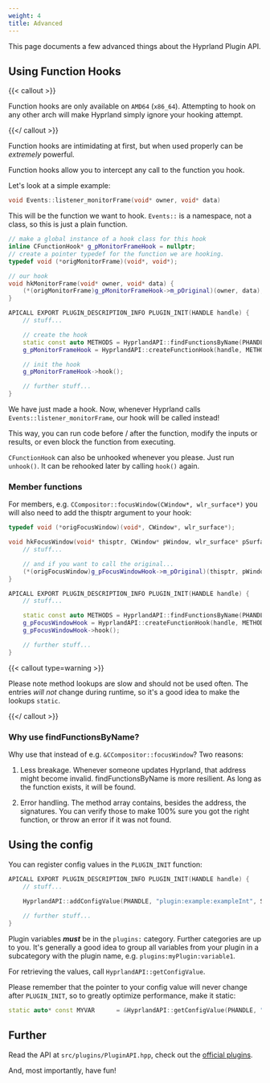 ```yaml
---
weight: 4
title: Advanced
---
```


This page documents a few advanced things about the Hyprland Plugin API.

## Using Function Hooks

{{< callout >}}

Function hooks are only available on `AMD64` (`x86_64`). Attempting to hook on
any other arch will make Hyprland simply ignore your hooking attempt.

{{</ callout >}}

Function hooks are intimidating at first, but when used properly can be
_extremely_ powerful.

Function hooks allow you to intercept any call to the function you hook.

Let's look at a simple example:

```cpp
void Events::listener_monitorFrame(void* owner, void* data)
```

This will be the function we want to hook. `Events::` is a namespace, not a class, so
this is just a plain function.

```cpp
// make a global instance of a hook class for this hook
inline CFunctionHook* g_pMonitorFrameHook = nullptr;
// create a pointer typedef for the function we are hooking.
typedef void (*origMonitorFrame)(void*, void*);

// our hook
void hkMonitorFrame(void* owner, void* data) {
    (*(origMonitorFrame)g_pMonitorFrameHook->m_pOriginal)(owner, data);
}

APICALL EXPORT PLUGIN_DESCRIPTION_INFO PLUGIN_INIT(HANDLE handle) {
    // stuff...

    // create the hook
    static const auto METHODS = HyprlandAPI::findFunctionsByName(PHANDLE, "listener_monitorFrame");
    g_pMonitorFrameHook = HyprlandAPI::createFunctionHook(handle, METHODS[0].address, (void*)&hkMonitorFrame);

    // init the hook
    g_pMonitorFrameHook->hook();

    // further stuff...
}
```

We have just made a hook. Now, whenever Hyprland calls
`Events::listener_monitorFrame`, our hook will be called instead!

This way, you can run code before / after the function, modify the inputs or
results, or even block the function from executing.

`CFunctionHook` can also be unhooked whenever you please. Just run `unhook()`.
It can be rehooked later by calling `hook()` again.

### Member functions

For members, e.g. `CCompositor::focusWindow(CWindow*, wlr_surface*)` you will
also need to add the thisptr argument to your hook:

```cpp
typedef void (*origFocusWindow)(void*, CWindow*, wlr_surface*);

void hkFocusWindow(void* thisptr, CWindow* pWindow, wlr_surface* pSurface) {
    // stuff...

    // and if you want to call the original...
    (*(origFocusWindow)g_pFocusWindowHook->m_pOriginal)(thisptr, pWindow, pSurface);
}

APICALL EXPORT PLUGIN_DESCRIPTION_INFO PLUGIN_INIT(HANDLE handle) {
    // stuff...

    static const auto METHODS = HyprlandAPI::findFunctionsByName(PHANDLE, "focusWindow");
    g_pFocusWindowHook = HyprlandAPI::createFunctionHook(handle, METHODS[0].address, (void*)&hkFocusWindow);
    g_pFocusWindowHook->hook();

    // further stuff...
}
```

{{< callout type=warning >}}

Please note method lookups are slow and should not be used often. The entries
_will not_ change during runtime, so it's a good idea to make the lookups
`static`.

{{</ callout >}}

### Why use findFunctionsByName?

Why use that instead of e.g. `&CCompositor::focusWindow`? Two reasons:

1. Less breakage. Whenever someone updates Hyprland, that address might become
invalid. findFunctionsByName is more resilient. As long as the function exists,
it will be found.

2. Error handling. The method array contains, besides the address, the
signatures. You can verify those to make 100% sure you got the right function,
or throw an error if it was not found.

## Using the config

You can register config values in the `PLUGIN_INIT` function:

```cpp
APICALL EXPORT PLUGIN_DESCRIPTION_INFO PLUGIN_INIT(HANDLE handle) {
    // stuff...
    
    HyprlandAPI::addConfigValue(PHANDLE, "plugin:example:exampleInt", SConfigValue{.intValue = 1});

    // further stuff...
}
```

Plugin variables _**must**_ be in the `plugins:` category. Further categories
are up to you. It's generally a good idea to group all variables from your
plugin in a subcategory with the plugin name, e.g. `plugins:myPlugin:variable1`.

For retrieving the values, call `HyprlandAPI::getConfigValue`.

Please remember that the pointer to your config value will never change after
`PLUGIN_INIT`, so to greatly optimize performance, make it static:

```cpp
static auto* const MYVAR      = &HyprlandAPI::getConfigValue(PHANDLE, "plugin:myPlugin:variable1")->intValue;
```

## Further

Read the API at `src/plugins/PluginAPI.hpp`, check out the
[official plugins](https://github.com/hyprwm/hyprland-plugins).

And, most importantly, have fun!
